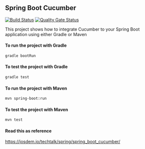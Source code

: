 Spring Boot Cucumber
----------------------------

[![Build Status](https://travis-ci.com/josdem/spring-boot-cucumber.svg?branch=master)](https://travis-ci.com/josdem/spring-boot-cucumber)
[![Quality Gate Status](https://sonar.josdem.io/api/project_badges/measure?project=com.jos.dem.springboot.cucumber%3Aspring-boot-cucumber&metric=alert_status)](https://sonar.josdem.io/dashboard?id=com.jos.dem.springboot.cucumber%3Aspring-boot-cucumber)

This project shows how to integrate Cucumber to your Spring Boot application using either Gradle or Maven


#### To run the project with Gradle

```bash
gradle bootRun
```

#### To test the project with Gradle

```bash
gradle test
```

#### To run the project with Maven

```bash
mvn spring-boot:run
```

#### To test the project with Maven

```bash
mvn test
```

#### Read this as reference

https://josdem.io/techtalk/spring/spring_boot_cucumber/

